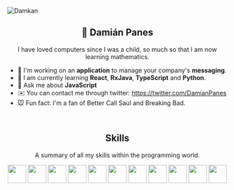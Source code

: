 ![Damkan](https://i.postimg.cc/g2V51hVL/kgkgkgkgkgkgkgk.png)
<h2 align="center">🌿 Damián Panes </h2>
<p align="center">I have loved computers since I was a child, so much so that I am now learning mathematics.</p>

- 📠 I'm working on an **application** to manage your company's **messaging**.
- 🍭 I am currently learning **React**, **RxJava**, **TypeScript** and **Python**.
- 📖 Ask me about **JavaScript**
- ✉️ You can contact me through twitter: https://twitter.com/DamianPanes
- 🐭 Fun fact: I'm a fan of Better Call Saul and Breaking Bad.
<br>
<h2 align="center">Skills</h2>
<p align="center">A summary of all my skills within the programming world.</p>

<p align="center">
  <img src='https://raw.githubusercontent.com/dampokan/dampokan/main/skills/csharp.png' height='42px'/>
  <img src='https://raw.githubusercontent.com/dampokan/dampokan/main/skills/css.png' height='42px'/>
  <img src='https://raw.githubusercontent.com/dampokan/dampokan/main/skills/debian.webp' height='42px'/>
  <img src='https://raw.githubusercontent.com/dampokan/dampokan/main/skills/electron.png' height='42px'/>
  <img src='https://raw.githubusercontent.com/dampokan/dampokan/main/skills/html.png' height='42px'/>
  <img src='https://raw.githubusercontent.com/dampokan/dampokan/main/skills/java.png' height='42px'/>
  <img src='https://raw.githubusercontent.com/dampokan/dampokan/main/skills/javascript.jpg' height='42px'/>
  <img src='https://raw.githubusercontent.com/dampokan/dampokan/main/skills/nodejs.png' height='42px'/>
  <img src='https://raw.githubusercontent.com/dampokan/dampokan/main/skills/php.png' height='42px'/>
  <img src='https://raw.githubusercontent.com/dampokan/dampokan/main/skills/python.png' height='42px'/>
  <img src='https://raw.githubusercontent.com/dampokan/dampokan/main/skills/sass.png' height='42px'/>
</p>
